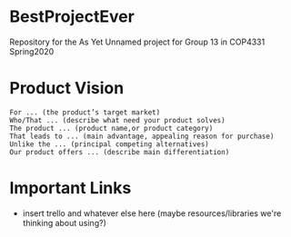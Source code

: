 # BestProjectEver
Repository for the As Yet Unnamed project for Group 13 in COP4331 Spring2020

# Product Vision

    For ... (the product’s target market)
    Who/That ... (describe what need your product solves)
    The product ... (product name,or product category)
    That leads to ... (main advantage, appealing reason for purchase)
    Unlike the ... (principal competing alternatives)
    Our product offers ... (describe main differentiation)


# Important Links
- insert trello and whatever else here (maybe resources/libraries we're thinking about using?)
